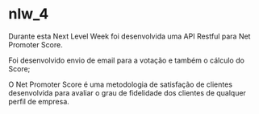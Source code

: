 # nlw_4

Durante esta Next Level Week foi desenvolvida uma API Restful para Net Promoter Score.

Foi desenvolvido envio de email para a votação e também o cálculo do Score;

O Net Promoter Score é uma metodologia de satisfação de clientes desenvolvida para avaliar o grau de fidelidade dos clientes de qualquer perfil de empresa.
